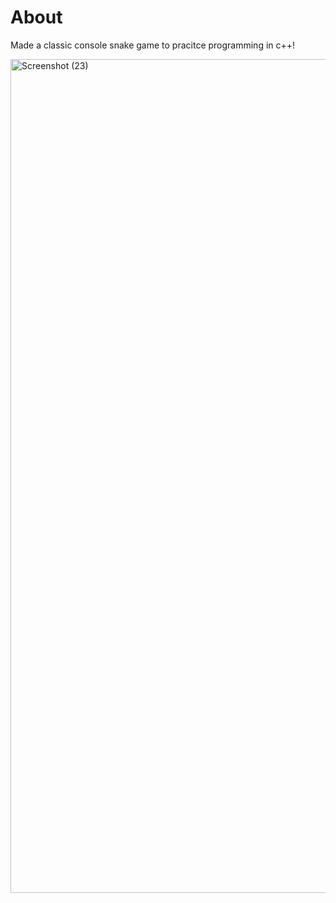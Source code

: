 # About 
Made a classic console snake game to pracitce programming in c++!


<img width="2227" height="1334" alt="Screenshot (23)" src="https://github.com/user-attachments/assets/184df258-ab70-431c-92e0-d30ac96044cf" />
